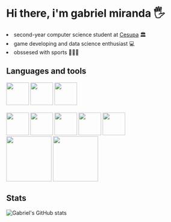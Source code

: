 
# Hi there, i'm gabriel miranda 🖐️

<li> second-year computer science student at <a href="https://www.cesupa.br/">Cesupa</a> 🏛️
<li>game developing and data science enthusiast 💻
<li>obssesed with sports 🏐🏋️‍♂️

## Languages and tools
<img width= 60 heigth= 60 src="https://cdn.jsdelivr.net/gh/devicons/devicon@latest/icons/java/java-original.svg" />
<img width= 60 heigth= 60 src="https://cdn.jsdelivr.net/gh/devicons/devicon@latest/icons/python/python-original.svg" />
<img width= 60 heigth= 60 src="https://cdn.jsdelivr.net/gh/devicons/devicon@latest/icons/typescript/typescript-original.svg"/>

<br>
<br>
<img width= 60 heigth= 60 src="https://cdn.jsdelivr.net/gh/devicons/devicon@latest/icons/spring/spring-original.svg"/>
<img width= 60 heigth= 60 src="https://cdn.jsdelivr.net/gh/devicons/devicon@latest/icons/angularjs/angularjs-original.svg"/>
<img width= 60 heigth= 60 src="https://cdn.jsdelivr.net/gh/devicons/devicon@latest/icons/postgresql/postgresql-plain.svg"/>
<img width= 60 heigth= 60 src="https://cdn.jsdelivr.net/gh/devicons/devicon@latest/icons/mysql/mysql-original.svg"/>
<img width= 60 heigth= 60 src="https://cdn.jsdelivr.net/gh/devicons/devicon@latest/icons/docker/docker-plain-wordmark.svg"/>

<br>
<img width= 120 heigth = 120 src="https://cdn.jsdelivr.net/gh/devicons/devicon@latest/icons/unity/unity-original-wordmark.svg" />
<img width=120 heigth= 120 src="https://cdn.jsdelivr.net/gh/devicons/devicon@latest/icons/blender/blender-original-wordmark.svg" />

## Stats

![Gabriel's GitHub stats](https://github-readme-stats.vercel.app/api?username=GabrielcMiranda&show_icons=true&theme=dracula)
